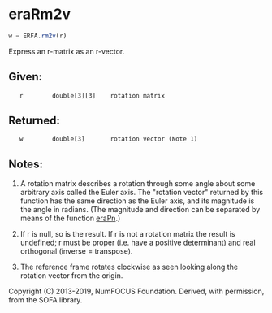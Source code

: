 # eraRm2v

```js
w = ERFA.rm2v(r)
```

Express an r-matrix as an r-vector.

## Given:
```
   r        double[3][3]    rotation matrix
```

## Returned:
```
   w        double[3]       rotation vector (Note 1)
```

## Notes:

1) A rotation matrix describes a rotation through some angle about
   some arbitrary axis called the Euler axis.  The "rotation vector"
   returned by this function has the same direction as the Euler axis,
   and its magnitude is the angle in radians.  (The magnitude and
   direction can be separated by means of the function [eraPn][1].)

2) If r is null, so is the result.  If r is not a rotation matrix
   the result is undefined;  r must be proper (i.e. have a positive
   determinant) and real orthogonal (inverse = transpose).

3) The reference frame rotates clockwise as seen looking along
   the rotation vector from the origin.

Copyright (C) 2013-2019, NumFOCUS Foundation.
Derived, with permission, from the SOFA library.


[1]: era.pn.md
